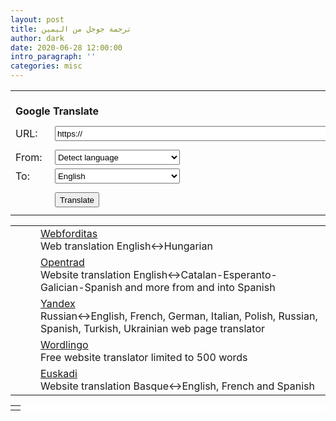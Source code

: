 ```yaml
---
layout: post
title: ترجمة جوجل من اليمين
author: dark
date: 2020-06-28 12:00:00
intro_paragraph: ''
categories: misc
---
```



<form method="post" action="https://www.lexicool.com/ws-trans-execute.asp" target="_blank">
<table>

<tr><td colspan="2"><br/><strong>Google Translate</strong></td></tr>
<tr><td colspan="2" style="height:8px;"></td></tr>
<tr><td>URL:&nbsp;</td><td><input name="u" type="text" value="https://" style="height:24px;width:680px;" /></td></tr>
<tr><td colspan="2" style="height:8px;"></td></tr>
<tr><td>From:&nbsp;</td><td><select style="height:24px;width:100%;max-width:200px" name="sl">
<option value="auto" selected="selected">Detect language</option>
<option value="af">Afrikaans</option>
<option value="sq">Albanian</option>
<option value="am">Amharic</option>
<option value="ar">Arabic</option>
<option value="hy">Armenian</option>
<option value="az">Azerbaijani</option>
<option value="eu">Basque</option>
<option value="be">Belarusian</option>
<option value="bn">Bengali</option>
<option value="bs">Bosnian</option>
<option value="bg">Bulgarian</option>
<option value="ca">Catalan</option>
<option value="ceb">Cebuano</option>
<option value="ny">Chichewa</option>
<option value="zh-CN">Chinese</option>
<option value="co">Corsican</option>
<option value="hr">Croatian</option>
<option value="cs">Czech</option>
<option value="da">Danish</option>
<option value="nl">Dutch</option>
<option value="en">English</option>
<option value="eo">Esperanto</option>
<option value="et">Estonian</option>
<option value="tl">Filipino</option>
<option value="fi">Finnish</option>
<option value="fr">French</option>
<option value="fy">Frisian</option>
<option value="gl">Galician</option>
<option value="ka">Georgian</option>
<option value="de">German</option>
<option value="el">Greek</option>
<option value="gu">Gujarati</option>
<option value="ht">Haitian Creole</option>
<option value="ha">Hausa</option>
<option value="haw">Hawaiian</option>
<option value="iw">Hebrew</option>
<option value="hi">Hindi</option>
<option value="hmn">Hmong</option>
<option value="hu">Hungarian</option>
<option value="is">Icelandic</option>
<option value="ig">Igbo</option>
<option value="id">Indonesian</option>
<option value="ga">Irish</option>
<option value="it">Italian</option>
<option value="ja">Japanese</option>
<option value="jw">Javanese</option>
<option value="kn">Kannada</option>
<option value="kk">Kazakh</option>
<option value="km">Khmer</option>
<option value="ko">Korean</option>
<option value="ku">Kurdish (Kurmanji)</option>
<option value="ky">Kyrgyz</option>
<option value="lo">Lao</option>
<option value="la">Latin</option>
<option value="lv">Latvian</option>
<option value="lt">Lithuanian</option>
<option value="lb">Luxembourgish</option>
<option value="mk">Macedonian</option>
<option value="mg">Malagasy</option>
<option value="ms">Malay</option>
<option value="ml">Malayalam</option>
<option value="mt">Maltese</option>
<option value="mi">Maori</option>
<option value="mr">Marathi</option>
<option value="mn">Mongolian</option>
<option value="my">Myanmar (Burmese)</option>
<option value="ne">Nepali</option>
<option value="no">Norwegian</option>
<option value="ps">Pashto</option>
<option value="fa">Persian</option>
<option value="pl">Polish</option>
<option value="pt">Portuguese</option>
<option value="pa">Punjabi</option>
<option value="ro">Romanian</option>
<option value="ru">Russian</option>
<option value="sm">Samoan</option>
<option value="gd">Scots Gaelic</option>
<option value="sr">Serbian</option>
<option value="st">Sesotho</option>
<option value="sn">Shona</option>
<option value="sd">Sindhi</option>
<option value="si">Sinhala</option>
<option value="sk">Slovak</option>
<option value="sl">Slovenian</option>
<option value="so">Somali</option>
<option value="es">Spanish</option>
<option value="su">Sundanese</option>
<option value="sw">Swahili</option>
<option value="sv">Swedish</option>
<option value="tg">Tajik</option>
<option value="ta">Tamil</option>
<option value="te">Telugu</option>
<option value="th">Thai</option>
<option value="tr">Turkish</option>
<option value="uk">Ukrainian</option>
<option value="ur">Urdu</option>
<option value="uz">Uzbek</option>
<option value="vi">Vietnamese</option>
<option value="cy">Welsh</option>
<option value="xh">Xhosa</option>
<option value="yi">Yiddish</option>
<option value="yo">Yoruba</option>
<option value="zu">Zulu</option>
</select>
</td></tr>
<tr><td>To:&nbsp;</td><td><select style="height:24px;width:100%;max-width:200px" name="tl">
<option value="ar">Arabic</option>
<option value="zh-CN">Chinese simp.</option>
<option value="zh-TW">Chinese trad.</option>
<option value="nl">Dutch</option>
<option value="en" selected="selected">English</option>
<option value="de">German</option>

</select>
</td></tr>
<tr><td colspan="2" style="height:8px;"><input name="il" type="hidden" value="en"></td></tr>
<tr><td></td><td><input style="height:24px;" name="submit" type="submit" value="Translate"/></td></tr>
<tr><td colspan="2" style="height:8px;"></td></tr>
</table>
</form>
<table>
<tr><td class="LXL_INT1"><img src="https://images.lexicool.com/d1.gif" alt="" width="24" height="14"></td><td class="LXL_INT1"><a class="LXL_INT1" href="https://www.webforditas.hu/web-translator.php" target="_blank">Webforditas</a><br/>Web translation English&lt;-&gt;Hungarian</td></tr>
<tr><td class="LXL_INT1"><img src="https://images.lexicool.com/d1.gif" alt="" width="24" height="14"></td><td class="LXL_INT1"><a class="LXL_INT1" href="http://www.opentrad.com" target="_blank">Opentrad</a><br/>Website translation English&lt;-&gt;Catalan-Esperanto-Galician-Spanish and more from and into Spanish</td></tr>
<tr><td class="LXL_INT1"><img src="https://images.lexicool.com/d1.gif" alt="" width="24" height="14"></td><td class="LXL_INT1"><a class="LXL_INT1" href="https://translate.yandex.com/translate" target="_blank">Yandex</a><br/>Russian&lt;-&gt;English, French, German, Italian, Polish, Russian, Spanish, Turkish, Ukrainian  web page translator</td></tr>
<tr><td class="LXL_INT1"><img src="https://images.lexicool.com/d1.gif" alt="" width="24" height="14"></td><td class="LXL_INT1"><a class="LXL_INT1" href="https://www.worldlingo.com/en/products/instant_website_translator.html" target="_blank">Wordlingo</a><br/> Free website translator limited to 500 words</td></tr>
<tr><td class="LXL_INT1"><img src="https://images.lexicool.com/d1.gif" alt="" width="24" height="14"></td><td class="LXL_INT1"><a class="LXL_INT1" href="http://www.itzultzailea.euskadi.net/traductor/portalExterno/url.do" target="_blank">Euskadi</a><br/>Website translation Basque&lt;-&gt;English, French and Spanish</td></tr>

</table>


</div>
</td><td><div class="h1w2px"></div></td>
<td class="tdnopad2"><div class="h1w2px"></div></td>
<td><div class="h1w2px"></div></td>
<td class="tdnopad2"><table class="tnopad" style="background-color:#ffffff;">
<tr><td class="tdnopad2">